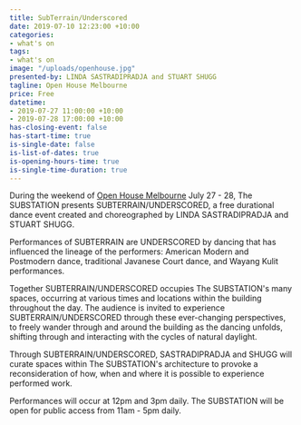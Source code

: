 ```yaml
---
title: SubTerrain/Underscored
date: 2019-07-10 12:23:00 +10:00
categories:
- what's on
tags:
- what's on
image: "/uploads/openhouse.jpg"
presented-by: LINDA SASTRADIPRADJA and STUART SHUGG
tagline: Open House Melbourne
price: Free
datetime:
- 2019-07-27 11:00:00 +10:00
- 2019-07-28 17:00:00 +10:00
has-closing-event: false
has-start-time: true
is-single-date: false
is-list-of-dates: true
is-opening-hours-time: true
is-single-time-duration: true
---
```


During the weekend of [Open House Melbourne](https://www.openhousemelbourne.org/melbourne/the-weekend-july-2019/) July 27 - 28, The SUBSTATION presents SUBTERRAIN/UNDERSCORED, a free durational dance event created and choreographed by LINDA SASTRADIPRADJA and STUART SHUGG. 

Performances of SUBTERRAIN are UNDERSCORED by dancing that has influenced the lineage of the performers: American Modern and Postmodern dance, traditional Javanese Court dance, and Wayang Kulit performances.

Together SUBTERRAIN/UNDERSCORED occupies The SUBSTATION's many spaces, occurring at various times and locations within the building throughout the day. The audience is invited to experience SUBTERRAIN/UNDERSCORED through these ever-changing perspectives, to freely wander through and around the building as the dancing unfolds, shifting through and interacting with the cycles of natural daylight.

Through SUBTERRAIN/UNDERSCORED, SASTRADIPRADJA and  SHUGG will curate spaces within The SUBSTATION's architecture to provoke a reconsideration of how, when and where it is possible to experience performed work.

Performances will occur at 12pm and 3pm daily.
The SUBSTATION will be open for public access from 11am - 5pm daily. 